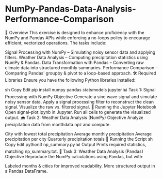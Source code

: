 # NumPy-Pandas-Data-Analysis-Performance-Comparison

📌 Overview
This exercise is designed to enhance proficiency with the NumPy and Pandas APIs while enforcing a no-loops policy to encourage efficient, vectorized operations. The tasks include:

Signal Processing with NumPy – Simulating noisy sensor data and applying filters.
Weather Data Analysis – Computing precipitation statistics using NumPy & Pandas.
Data Transformation with Pandas – Converting raw climate data into structured monthly summaries.
Performance Comparison – Comparing Pandas' groupby & pivot to a loop-based approach.
🛠 Required Libraries
Ensure you have the following Python libraries installed:

sh
Copy
Edit
pip install numpy pandas statsmodels jupyter
📊 Task 1: Signal Processing with NumPy
Objective
Generate a sine wave signal and simulate noisy sensor data.
Apply a signal processing filter to reconstruct the clean signal.
Visualize the raw vs. filtered signal.
🚀 Running the Jupyter Notebook
Open signal-plot.ipynb in Jupyter.
Run all cells to generate the visualized output.
🌧 Task 2: Weather Data Analysis (NumPy)
Objective
Analyze precipitation data from monthdata.npz and compute:

City with lowest total precipitation
Average monthly precipitation
Average precipitation per city
Quarterly precipitation totals
🚀 Running the Script
sh
Copy
Edit
python3 np_summary.py
📊 Output
Prints required statistics, matching np_summary.txt.
📑 Task 3: Weather Data Analysis (Pandas)
Objective
Reproduce the NumPy calculations using Pandas, but with:

Labeled months & cities for improved readability.
More structured output in a Pandas DataFrame.
